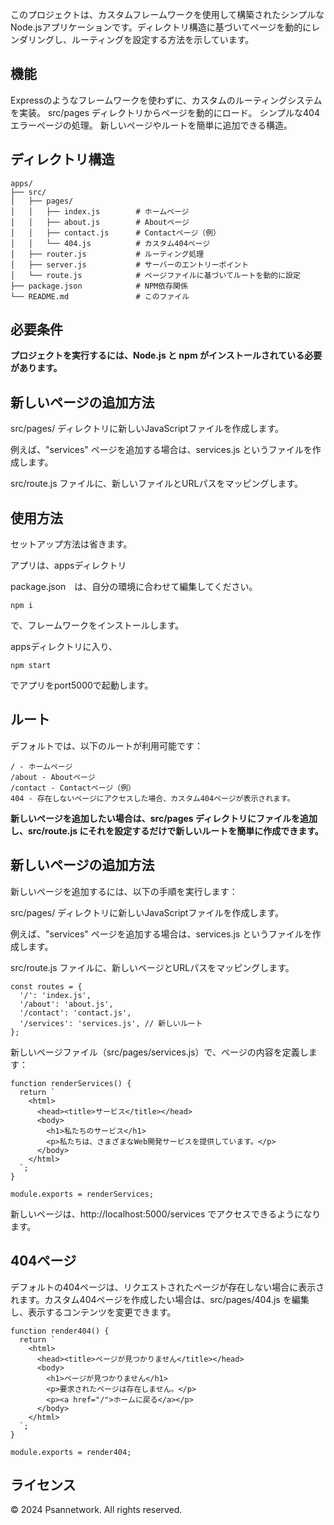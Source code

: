このプロジェクトは、カスタムフレームワークを使用して構築されたシンプルなNode.jsアプリケーションです。ディレクトリ構造に基づいてページを動的にレンダリングし、ルーティングを設定する方法を示しています。

## 機能
Expressのようなフレームワークを使わずに、カスタムのルーティングシステムを実装。
src/pages ディレクトリからページを動的にロード。
シンプルな404エラーページの処理。
新しいページやルートを簡単に追加できる構造。

## ディレクトリ構造
```
apps/
├── src/
│   ├── pages/
│   │   ├── index.js        # ホームページ
│   │   ├── about.js        # Aboutページ
│   │   ├── contact.js      # Contactページ（例）
│   │   └── 404.js          # カスタム404ページ
│   ├── router.js           # ルーティング処理
│   ├── server.js           # サーバーのエントリーポイント
│   └── route.js            # ページファイルに基づいてルートを動的に設定
├── package.json            # NPM依存関係
└── README.md               # このファイル
```

## 必要条件

**プロジェクトを実行するには、Node.js と npm がインストールされている必要があります。**

## 新しいページの追加方法

src/pages/ ディレクトリに新しいJavaScriptファイルを作成します。

例えば、"services" ページを追加する場合は、services.js というファイルを作成します。

src/route.js ファイルに、新しいファイルとURLパスをマッピングします。

## 使用方法

セットアップ方法は省きます。

アプリは、appsディレクトリ

package.json　は、自分の環境に合わせて編集してください。

```
npm i
```

で、フレームワークをインストールします。

appsディレクトリに入り、

```npm start```

でアプリをport5000で起動します。

## ルート

デフォルトでは、以下のルートが利用可能です：

```
/ - ホームページ
/about - Aboutページ
/contact - Contactページ（例）
404 - 存在しないページにアクセスした場合、カスタム404ページが表示されます。
```

**新しいページを追加したい場合は、src/pages ディレクトリにファイルを追加し、src/route.js にそれを設定するだけで新しいルートを簡単に作成できます。**

## 新しいページの追加方法

新しいページを追加するには、以下の手順を実行します：

src/pages/ ディレクトリに新しいJavaScriptファイルを作成します。

例えば、"services" ページを追加する場合は、services.js というファイルを作成します。

src/route.js ファイルに、新しいページとURLパスをマッピングします。

```
const routes = {
  '/': 'index.js',
  '/about': 'about.js',
  '/contact': 'contact.js',
  '/services': 'services.js', // 新しいルート
};

```

新しいページファイル（src/pages/services.js）で、ページの内容を定義します：

```
function renderServices() {
  return `
    <html>
      <head><title>サービス</title></head>
      <body>
        <h1>私たちのサービス</h1>
        <p>私たちは、さまざまなWeb開発サービスを提供しています。</p>
      </body>
    </html>
  `;
}

module.exports = renderServices;

```

新しいページは、http://localhost:5000/services でアクセスできるようになります。

## 404ページ

デフォルトの404ページは、リクエストされたページが存在しない場合に表示されます。カスタム404ページを作成したい場合は、src/pages/404.js を編集し、表示するコンテンツを変更できます。

```
function render404() {
  return `
    <html>
      <head><title>ページが見つかりません</title></head>
      <body>
        <h1>ページが見つかりません</h1>
        <p>要求されたページは存在しません。</p>
        <p><a href="/">ホームに戻る</a></p>
      </body>
    </html>
  `;
}

module.exports = render404;

```

## ライセンス

© 2024 Psannetwork. All rights reserved.
